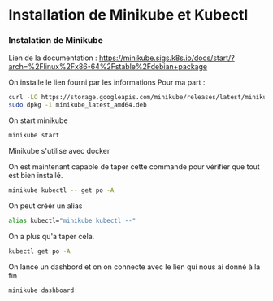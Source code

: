 # Installation de Minikube et Kubectl

### Instalation de Minikube 

Lien de la documentation : https://minikube.sigs.k8s.io/docs/start/?arch=%2Flinux%2Fx86-64%2Fstable%2Fdebian+package

On installe le lien fourni par les informations 
Pour ma part :
```bash
curl -LO https://storage.googleapis.com/minikube/releases/latest/minikube_latest_amd64.deb
sudo dpkg -i minikube_latest_amd64.deb
```

On start minikube 
```bash
minikube start
```
Minikube s'utilise avec docker 

On est maintenant capable de taper cette commande pour vérifier que tout est bien installé.
```bash
minikube kubectl -- get po -A
```

On peut créér un alias
```bash
alias kubectl="minikube kubectl --"
```
On a plus qu'a taper cela.
```bash
kubectl get po -A
```

On lance un dashbord et on on connecte avec le lien qui nous ai donné à la fin 
```bash
minikube dashboard
```
